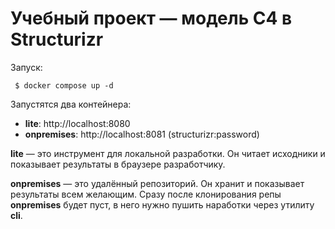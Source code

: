 # Учебный проект — модель C4 в Structurizr

Запуск:

     $ docker compose up -d

Запустятся два контейнера:

* **lite**: http://localhost:8080
* **onpremises**: http://localhost:8081 (structurizr:password)

**lite** — это инструмент для локальной разработки.
Он читает исходники и показывает результаты в браузере разработчику.

**onpremises** — это удалённый репозиторий.
Он хранит и показывает результаты всем желающим.
Сразу после клонирования репы **onpremises** будет пуст, в него нужно пушить
наработки через утилиту **cli**.
